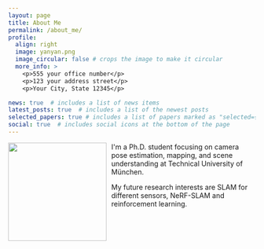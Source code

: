 ```yaml
---
layout: page
title: About Me
permalink: /about_me/
profile:
  align: right
  image: yanyan.png
  image_circular: false # crops the image to make it circular
  more_info: >
    <p>555 your office number</p>
    <p>123 your address street</p>
    <p>Your City, State 12345</p>

news: true  # includes a list of news items
latest_posts: true  # includes a list of the newest posts
selected_papers: true # includes a list of papers marked as "selected={true}"
social: true  # includes social icons at the bottom of the page
---
```

<!-- <div style="float:left;margin:0 10px 10px 0" markdown="1">
    ![book](images/yanyan.png)
</div> -->
<div style="float:left;margin:0 10px 10px 0" class="col-md-4" markdown="1">
  <!-- ![Alt Text](../img/folder/blah.jpg) -->
  <img height="200px" class="center-block" src="../images/yanyan.png">
  </div>

I'm a Ph.D. student focusing on camera pose estimation, mapping, and scene understanding at Technical University of München. 

My future research interests are SLAM for different sensors, NeRF-SLAM and reinforcement learning.
